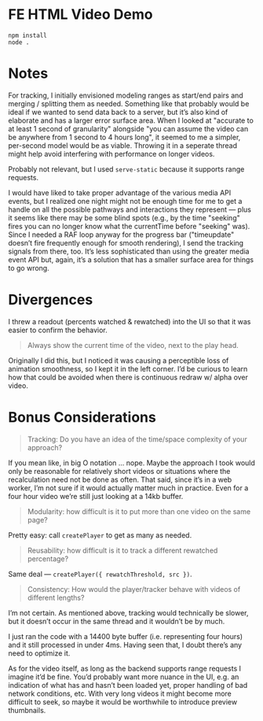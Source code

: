# FE HTML Video Demo

```
npm install
node .
```

# Notes

For tracking, I initially envisioned modeling ranges as start/end pairs and
merging / splitting them as needed. Something like that probably would be ideal
if we wanted to send data back to a server, but it’s also kind of elaborate and
has a larger error surface area. When I looked at "accurate to at least 1 second
of granularity" alongside "you can assume the video can be anywhere from 1
second to 4 hours long", it seemed to me a simpler, per-second model would be as
viable. Throwing it in a seperate thread might help avoid interfering with
performance on longer videos.

Probably not relevant, but I used `serve-static` because it supports range
requests.

I would have liked to take proper advantage of the various media API events, but
I realized one night might not be enough time for me to get a handle on all the
possible pathways and interactions they represent — plus it seems like there may
be some blind spots (e.g., by the time "seeking" fires you can no longer know
what the currentTime before "seeking" was). Since I needed a RAF loop anyway for
the progress bar ("timeupdate" doesn’t fire frequently enough for smooth
rendering), I send the tracking signals from there, too. It’s less sophisticated
than using the greater media event API but, again, it’s a solution that has a
smaller surface area for things to go wrong.

# Divergences

I threw a readout (percents watched & rewatched) into the UI so that it was
easier to confirm the behavior.

> Always show the current time of the video, next to the play head.

Originally I did this, but I noticed it was causing a perceptible loss of
animation smoothness, so I kept it in the left corner. I’d be curious to learn
how that could be avoided when there is continuous redraw w/ alpha over video.

# Bonus Considerations

> Tracking: Do you have an idea of the time/space complexity of your approach?

If you mean like, in big O notation ... nope. Maybe the approach I took would
only be reasonable for relatively short videos or situations where the
recalculation need not be done as often. That said, since it’s in a web worker,
I’m not sure if it would actually matter much in practice. Even for a four hour
video we’re still just looking at a 14kb buffer.

> Modularity: how difficult is it to put more than one video on the same page?

Pretty easy: call `createPlayer` to get as many as needed.

> Reusability: how difficult is it to track a different rewatched percentage?

Same deal — `createPlayer({ rewatchThreshold, src })`.

> Consistency: How would the player/tracker behave with videos of different
> lengths?

I’m not certain. As mentioned above, tracking would technically be slower, but
it doesn’t occur in the same thread and it wouldn’t be by much.

I just ran the code with a 14400 byte buffer (i.e. representing four hours) and
it still processed in under 4ms. Having seen that, I doubt there’s any need to
optimize it.

As for the video itself, as long as the backend supports range requests I
imagine it’d be fine. You’d probably want more nuance in the UI, e.g. an
indication of what has and hasn’t been loaded yet, proper handling of bad
network conditions, etc. With very long videos it might become more difficult to
seek, so maybe it would be worthwhile to introduce preview thumbnails.
